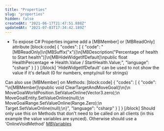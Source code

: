 ```yaml
---
title: "Properties"
slug: "properties"
hidden: false
createdAt: "2021-06-17T21:47:51.888Z"
updatedAt: "2021-07-03T17:34:42.189Z"
---
```

* To expose C# Properties ingame add a [MBMember] or [MBReadOnly] attribute
[block:code]
{
  "codes": [
    {
      "code": "[MBReadOnly]\n[MBSuffix(\"x\")]\n[MBDescription(\"Percentage of health to Start health\")]\n[MBHideWidgetIfDefault]\npublic float HealthPercentage => Health.Value / StartHealth.Value;",
      "language": "csharp"
    }
  ]
}
[/block]
'HideWidgetIfDefault' can be used to not show the value if it's default (0 for numbers, empty/null for strings)

Can also use [MBMember] on Methods:
[block:code]
{
  "codes": [
    {
      "code": "\n[MBMember]\npublic void ClearTargetAndMoveGoal()\n{\n    MoveGoalWorldPosition.SetValueOnline(Vector3.zero);\n    MoveGoalEntity.SetValueOnline(null);\n    MoveGoalRange.SetValueOnline(Range.Zero);\n    Target.SetValueOnline(null);\n}",
      "language": "csharp"
    }
  ]
}
[/block]
Should only use this on Methods that don't need to be called on all clients (in this example the value variables are synced). Otherwise should use a 'OnlineVoidMethod' [MBVariables](doc:mbvariables)